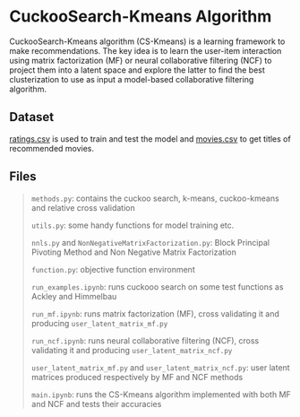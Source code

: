 # CuckooSearch-Kmeans Algorithm

CuckooSearch-Kmeans algorithm (CS-Kmeans) is a learning framework to make recommendations. The key idea is to learn the user-item interaction using matrix factorization (MF) or neural collaborative filtering (NCF) to project them into a latent space and explore the latter to find the best clusterization to use as input a model-based collaborative filtering algorithm.

## Dataset

[ratings.csv](https://grouplens.org/datasets/movielens/100k/) is used to train and test the model and [movies.csv](https://grouplens.org/datasets/movielens/100k/) to get titles of recommended movies.

## Files

> `methods.py`: contains the cuckoo search, k-means, cuckoo-kmeans and relative cross validation
>
> `utils.py`: some handy functions for model training etc.
>
> `nnls.py` and `NonNegativeMatrixFactorization.py`: Block Principal Pivoting Method and Non Negative Matrix Factorization
>
> `function.py`: objective function environment
>
> `run_examples.ipynb`: runs cuckooo search on some test functions as Ackley and Himmelbau
>
> `run_mf.ipynb`: runs matrix factorization (MF), cross validating it and producing  `user_latent_matrix_mf.py`
>
> `run_ncf.ipynb`: runs neural collaborative filtering (NCF), cross validating it and producing `user_latent_matrix_ncf.py`
>
> `user_latent_matrix_mf.py` and `user_latent_matrix_ncf.py`: user latent matrices produced respectively by MF and NCF methods
>
> `main.ipynb`: runs the CS-Kmeans algorithm implemented with both MF and NCF and tests their accuracies

